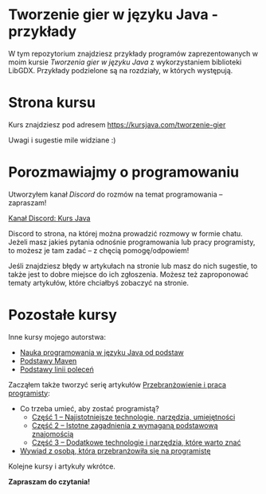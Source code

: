 # Tworzenie gier w języku Java - przykłady
W tym repozytorium znajdziesz przykłady programów zaprezentowanych w moim kursie _Tworzenia gier w języku Java_ z wykorzystaniem biblioteki LibGDX. Przykłady podzielone są na rozdziały, w których występują.

# Strona kursu
Kurs znajdziesz pod adresem https://kursjava.com/tworzenie-gier

Uwagi i sugestie mile widziane :)

# Porozmawiajmy o programowaniu

Utworzyłem kanał *Discord* do rozmów na temat programowania – zapraszam!

[Kanał Discord: Kurs Java](https://discord.gg/GxHdfjb)

Discord to strona, na której można prowadzić rozmowy w formie chatu. Jeżeli masz jakieś pytania odnośnie programowania lub pracy programisty, to możesz je tam zadać – z chęcią pomogę/odpowiem!

Jeśli znajdziesz błędy w artykułach na stronie lub masz do nich sugestie, to także jest to dobre miejsce do ich zgłoszenia. Możesz też zaproponować tematy artykułów, które chciałbyś zobaczyć na stronie.

# Pozostałe kursy

Inne kursy mojego autorstwa:

* [Nauka programowania w języku Java od podstaw](https://kursjava.com/wstep-do-kursu)
* [Podstawy Maven](https://kursjava.com/podstawy-maven)
* [Podstawy linii poleceń](https://kursjava.com/podstawy-linii-polecen)

Zacząłem także tworzyć serię artykułów [Przebranżowienie i praca programisty](https://kursjava.com/przebranzowienie-i-praca-programisty):

* Co trzeba umieć, aby zostać programistą?
  * [Część 1 – Najistotniejsze technologie, narzędzia, umiejętności](https://kursjava.com/przebranzowienie-i-praca-programisty/co-trzeba-umiec-aby-zostac-programista-czesc-1)
  * [Część 2 – Istotne zagadnienia z wymaganą podstawową znajomością](https://kursjava.com/przebranzowienie-i-praca-programisty/co-trzeba-umiec-aby-zostac-programista-czesc-2)
  * [Część 3 – Dodatkowe technologie i narzędzia, które warto znać](https://kursjava.com/przebranzowienie-i-praca-programisty/co-trzeba-umiec-aby-zostac-programista-czesc-3)
* [Wywiad z osobą, która przebranżowiła się na programistę](https://kursjava.com/przebranzowienie-i-praca-programisty/wywiad-z-osoba-ktora-przebranzowila-sie-na-programiste/)

Kolejne kursy i artykuły wkrótce.

**Zapraszam do czytania!**